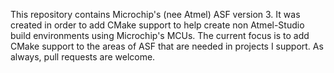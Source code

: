 This repository contains Microchip's (nee Atmel) ASF version 3.  It was created in order to add CMake support to help create non Atmel-Studio build environments using Microchip's MCUs.   The current focus is to add CMake support to the areas of ASF that are needed in projects I support.   As always, pull requests are welcome.   